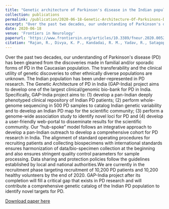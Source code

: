 ```yaml
---
title: "Genetic architecture of Parkinson's disease in the Indian population: harnessing genetic diversity to address critical gaps in Parkinson's disease research"
collection: publications
permalink: /publication/2020-06-18-Genetic-Architecture-Of-Parksinons-Disease
excerpt: "Over the past two decades, our understanding of Parkinson's disease (PD) has been gleaned from the discoveries made in familial and/or sporadic forms of PD in the Caucasian population. The transferability and the clinical utility of genetic discoveries to other ethnically diverse populations are unknown. The Indian population has been under-represented in PD research. The Genetic Architecture of PD in India (GAP-India) project aims to develop one of the largest clinical/genomic bio-bank for PD in India. Specifically, GAP-India project aims to: (1) develop a pan-Indian deeply phenotyped clinical repository of Indian PD patients; (2) perform whole-genome sequencing in 500 PD samples to catalog Indian genetic variability and to develop an Indian PD map for the scientific community; (3) perform a genome-wide association study to identify novel loci for PD and (4) develop a user-friendly web-portal to disseminate results for the scientific community. Our “hub-spoke” model follows an integrative approach to develop a pan-Indian outreach to develop a comprehensive cohort for PD research in India. The alignment of standard operating procedures for recruiting patients and collecting biospecimens with international standards ensures harmonization of data/bio-specimen collection at the beginning and also ensures stringent quality control parameters for sample processing. Data sharing and protection policies follow the guidelines established by local and national authorities.We are currently in the recruitment phase targeting recruitment of 10,200 PD patients and 10,200 healthy volunteers by the end of 2020. GAP-India project after its completion will fill a critical gap that exists in PD research and will contribute a comprehensive genetic catalog of the Indian PD population to identify novel targets for PD."
date: 2020-06-18
venue: 'Frontiers in Neurology'
paperurl: 'https://www.frontiersin.org/articles/10.3389/fneur.2020.00524/full'
citation: "Rajan, R., Divya, K. P., Kandadai, R. M., Yadav, R., Satagopam, V. P., Madhusoodanan, U. K., ... & Lux-GIANT Consortium. (2020). Genetic architecture of Parkinson's disease in the Indian population: harnessing genetic diversity to address critical gaps in Parkinson's disease research. Frontiers in neurology, 11, 524."
---
```

Over the past two decades, our understanding of Parkinson's disease (PD) has been gleaned from the discoveries made in familial and/or sporadic forms of PD in the Caucasian population. The transferability and the clinical utility of genetic discoveries to other ethnically diverse populations are unknown. The Indian population has been under-represented in PD research. The Genetic Architecture of PD in India (GAP-India) project aims to develop one of the largest clinical/genomic bio-bank for PD in India. Specifically, GAP-India project aims to: (1) develop a pan-Indian deeply phenotyped clinical repository of Indian PD patients; (2) perform whole-genome sequencing in 500 PD samples to catalog Indian genetic variability and to develop an Indian PD map for the scientific community; (3) perform a genome-wide association study to identify novel loci for PD and (4) develop a user-friendly web-portal to disseminate results for the scientific community. Our “hub-spoke” model follows an integrative approach to develop a pan-Indian outreach to develop a comprehensive cohort for PD research in India. The alignment of standard operating procedures for recruiting patients and collecting biospecimens with international standards ensures harmonization of data/bio-specimen collection at the beginning and also ensures stringent quality control parameters for sample processing. Data sharing and protection policies follow the guidelines established by local and national authorities.We are currently in the recruitment phase targeting recruitment of 10,200 PD patients and 10,200 healthy volunteers by the end of 2020. GAP-India project after its completion will fill a critical gap that exists in PD research and will contribute a comprehensive genetic catalog of the Indian PD population to identify novel targets for PD.

[Download paper here](https://www.frontiersin.org/articles/10.3389/fneur.2020.00524/full)